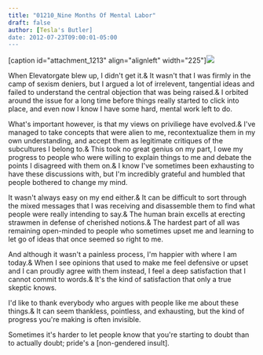 ```yaml
---
title: "01210_Nine Months Of Mental Labor"
draft: false
author: [Tesla's Butler]
date: 2012-07-23T09:00:01-05:00
---
```


[caption id="attachment_1213" align="alignleft" width="225"]![](http://www.morethanmen.org/wp-content/uploads/2012/07/thinker_statue1.jpg)

When Elevatorgate blew up, I didn't get it.&  It wasn't that I was firmly in the camp of sexism deniers, but I argued a lot of irrelevent, tangential ideas and failed to understand the central objection that was being raised.&  I orbited around the issue for a long time before things really started to click into place, and even now I know I have some hard, mental work left to do.

What's important however, is that my views on priviliege have evolved.&  I've managed to take concepts that were alien to me, recontextualize them in my own understanding, and accept them as legitimate critiques of the subcultures I belong to.&  This took no great genius on my part, I owe my progress to people who were willing to explain things to me and debate the points I disagreed with them on.&  I know I've sometimes been exhausting to have these discussions with, but I'm incredibly grateful and humbled that people bothered to change my mind.

It wasn't always easy on my end either.&  It can be difficult to sort through the mixed messages that I was receiving and disassemble them to find what people were really intending to say.&  The human brain excells at erecting strawmen in defense of cherished notions.&  The hardest part of all was remaining open-minded to people who sometimes upset me and learning to let go of ideas that once seemed so right to me.

And although it wasn't a painless process, I'm happier with where I am today.&  When I see opinions that used to make me feel defensive or upset and I can proudly agree with them instead, I feel a deep satisfaction that I cannot commit to words.&  It's the kind of satisfaction that only a true skeptic knows.

I'd like to thank everybody who argues with people like me about these things.&  It can seem thankless, pointless, and exhausting, but the kind of progress you're making is often invisible.

Sometimes it's harder to let people know that you're starting to doubt than to actually doubt; pride's a [non-gendered insult].
